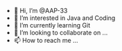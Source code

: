 - 👋 Hi, I’m @AAP-33
- 👀 I’m interested in Java and Coding
- 🌱 I’m currently learning Git
- 💞️ I’m looking to collaborate on ...
- 📫 How to reach me ...

<!---
AAP-33/AAP-33 is a ✨ special ✨ repository because its `README.md` (this file) appears on your GitHub profile.
You can click the Preview link to take a look at your changes.
--->
